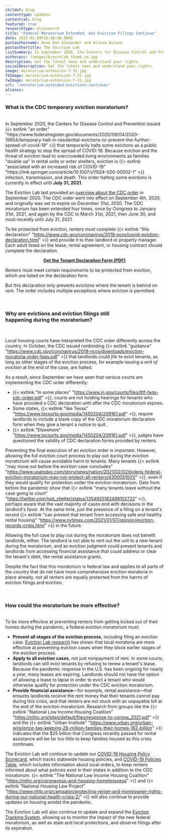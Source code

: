 ```yaml
---
childof: blog
contenttype: updates
contentcat: blog
featured: true
researchtype: elresearch
title: "Federal Moratorium Extended, but Eviction Filings Continue"
date: 2021-02-09T16:46:40.089Z
postauthorname: Anne Kat Alexander and Alieza Durana 
postauthortitle: The Eviction Lab
listSummary: In September 2020, the Centers for Disease Control and Prevention issued an order that temporarily halts some evictions as a public health strategy to stop the spread of COVID-19. Because eviction and the threat of eviction lead to overcrowded living environments as families “double up” in rental units or enter shelters, eviction is associated with an increased risk of COVID-19 infection, transmission, and death. This order halting some evictions is currently in effect until July 31, 2021.
authorpic: /images/bios/elab_thumb_sm.jpg
description: Get the latest news and understand your rights.
socialDescription: Get the latest news and understand your rights.
image: moratorium-extension-7-31.jpg
fbImage: moratorium-extension-7-31.jpg
twImage: moratorium-extension-7-31.jpg
url: '/moratorium-extended-evictions-continue/'
aliases:
---
```


<h3>What is the CDC temporary eviction moratorium? </h3>

<br />
In September 2020, the Centers for Disease Control and Prevention issued {{< extlink "an order" "https://www.federalregister.gov/documents/2020/09/04/2020-19654/temporary-halt-in-residential-evictions-to-prevent-the-further-spread-of-covid-19" >}} that temporarily halts some evictions as a public health strategy to stop the spread of COVID-19. Because eviction and the threat of eviction lead to overcrowded living environments as families "double up" in rental units or enter shelters, eviction is {{< extlink "associated with an increased risk of COVID-19" "https://link.springer.com/article/10.1007/s11524-020-00502-1" >}} infection, transmission, and death. This order halting some evictions is currently in effect until <strong>July 31, 2021</strong>.

The Eviction Lab last provided an <a href="https://evictionlab.org/federal-eviction-moratorium-update/">overview about the CDC order</a> in September 2020. The CDC order went into effect on September 4th, 2020, and originally was set to expire on December 31st, 2020. The CDC moratorium has been extended four times, once by Congress to January 31st, 2021, and again by the CDC to March 31st, 2021, then June 30, and most recently until July 31, 2021. 

To be protected from eviction, renters must complete {{< extlink "this declaration" "https://www.cdc.gov/coronavirus/2019-ncov/covid-eviction-declaration.html" >}} and provide it to their landlord or property manager. Each adult listed on the lease, rental agreement, or housing contract should complete the declaration. 


<p style="text-align:center;"><strong><a href="https://www.cdc.gov/coronavirus/2019-ncov/covid-eviction-declaration.html" download target="_blank">Get the Tenant Declaration Form (PDF)</a></strong></p>

Renters must meet certain requirements to be protected from eviction, which are listed on the declaration form. 

But this declaration only prevents evictions where the tenant is behind on rent. The order includes multiple exceptions where eviction is permitted. 

<br/>

### Why are evictions and eviction filings still <br class="d-none d-lg-block" />happening during the moratorium?
<br/>

Local housing courts have interpreted the CDC order differently across the country. In October, the CDC issued nonbinding {{< extlink "guidance" "https://www.cdc.gov/coronavirus/2019-ncov/downloads/eviction-moratoria-order-faqs.pdf" >}} that landlords could _file_ to evict tenants, as long as other stages of the eviction process, for example issuing a _writ of eviction_ at the end of the case, are halted. 

As a result, since September we have seen that various courts are implementing the CDC order differently: 

* {{< extlink "In some places" "https://www.in.gov/courts/files/lttf-faqs-cdc-order.pdf" >}}, courts are not holding hearings for tenants who have provided a CDC declaration until after the CDC moratorium expires. 
* Some states, {{< extlink "like Texas" "https://www.txcourts.gov/media/1450204/209161.pdf" >}}, require landlords to include a blank copy of the CDC moratorium declaration form when they give a tenant a notice to quit. 
* {{< extlink "Elsewhere" "https://www.txcourts.gov/media/1450204/209161.pdf" >}}, judges have questioned the validity of CDC declaration forms provided by renters. 

Preventing the final execution of an eviction order is important. However, allowing the full eviction court process to play out during the eviction moratorium will cause avoidable harm to tenants. Many tenants {{< extlink "may move out before the eviction case concludes" "https://www.usatoday.com/story/news/nation/2021/02/02/bidens-federal-eviction-moratorium-may-not-protect-all-renters/4300051001/" >}}, even if they would qualify for protection under the eviction moratorium. Data from before the pandemic show that {{< extlink "many tenants leave without the case going to court" "https://twitter.com/just_shelter/status/1354925182499102722" >}}, perhaps aware that the vast majority of cases end with decisions in the landlord's favor. At the same time, just the presence of a filing on a tenant's record {{< extlink "can prevent that tenant from accessing safe and healthy rental housing" "https://www.nytimes.com/2021/01/07/opinion/eviction-records-crisis.html" >}} in the future.

Allowing the full case to play out during the moratorium does not benefit landlords, either. The landlord is not able to rent out the unit to a new tenant during the moratorium, and an eviction judgment could prevent tenants and landlords from accessing financial assistance that could address or clear the tenant's debt, like rental assistance grants. 

Despite the fact that this moratorium is federal law and applies to all parts of the country that do not have more comprehensive eviction moratoria in place already, not all renters are equally protected from the harms of eviction filings and eviction. 

<br/>

### How could the moratorium be more effective?
<br />
To be more effective at preventing renters from getting kicked out of their homes during the pandemic, a federal eviction moratorium must:

* <strong>Prevent all stages of the eviction process</strong>, including filing an eviction case. <a href="https://evictionlab.org/moratoria-and-filings/">Eviction Lab research</a> has shown that local moratoria are more effective at preventing eviction cases when they block earlier stages of the eviction process.
* <strong>Apply to all eviction cases</strong>, not just nonpayment of rent. In some courts, landlords can still evict tenants by refusing to renew a tenant's lease. Because the pandemic response in the U.S. has been ongoing for nearly a year, many leases are expiring. Landlords should not have the option of allowing a lease to lapse in order to evict a tenant who would otherwise qualify for protection under the CDC eviction moratorium.
* <strong>Provide financial assistance</strong>—for example, rental assistance—that ensures landlords receive the rent money that their tenants cannot pay during this crisis, and that renters are not stuck with an unpayable bill at the end of the eviction moratorium. Research from groups like the {{< extlink "National Low Income Housing Coalition" "https://nlihc.org/sites/default/files/response-to-corona_2021.pdf" >}} and the {{< extlink "Urban Institute" "https://www.urban.org/urban-wire/price-tag-keeping-29-million-families-their-homes-162-billion" >}} indicates that the $25 billion that Congress recently passed for rental assistance will be far too little to keep families housed as this crisis continues. 

The Eviction Lab will continue to update our <a href="https://evictionlab.org/covid-policy-scorecard/">COVID-19 Housing Policy Scorecard</a>, which tracks statewide housing policies, and <a href="https://evictionlab.org/covid-eviction-policies/">COVID-19 Policies Table</a>, which includes information about local orders, to keep renters informed about what policies exist in their states in addition to the CDC moratorium. {{< extlink "The National Low Income Housing Coalition" "https://nlihc.org/coronavirus-and-housing-homelessness" >}} and {{< extlink "National Housing Law Project" "https://www.nhlp.org/campaign/protecting-renter-and-homeowner-rights-during-our-national-health-crisis-2/" >}} will also continue to provide updates on housing amidst the pandemic.

The Eviction Lab will also continue to update and expand the <a href="https://evictionlab.org/eviction-tracking/">Eviction Tracking System</a>, allowing us to monitor the impact of the new federal moratorium, as well as state and local protections, and observe filings after its expiration. 

